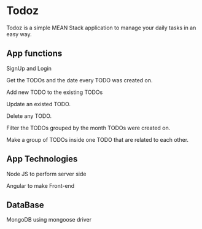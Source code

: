 # Todoz
Todoz is a simple MEAN Stack application to manage your daily tasks in an easy way.

## App functions

<p>SignUp and Login</p>
<p> Get the TODOs and the date every TODO was created on. </p>
<p> Add new TODO to the existing TODOs</p>
<p>Update an existed TODO.</p>
<p> Delete any TODO.</p>
<p> Filter the TODOs grouped by the month TODOs were created on.</p>
<p> Make a group of TODOs inside one TODO that are related to each other.</p>

## App Technologies
<p> Node JS to perform server side </p>
<p> Angular to make Front-end</p>

## DataBase
<p> MongoDB using mongoose driver</p>
